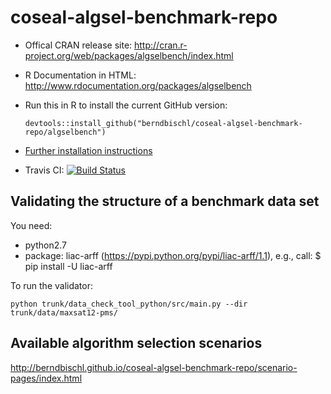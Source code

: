 coseal-algsel-benchmark-repo
============================

* Offical CRAN release site:
  http://cran.r-project.org/web/packages/algselbench/index.html

* R Documentation in HTML:
  http://www.rdocumentation.org/packages/algselbench

* Run this in R to install the current GitHub version:
  ```splus
  devtools::install_github("berndbischl/coseal-algsel-benchmark-repo/algselbench")
  ```

* [Further installation instructions](https://github.com/tudo-r/PackagesInfo/wiki/Installation-Information)

* Travis CI: [![Build Status](https://travis-ci.org/berndbischl/algselbench.png)](https://travis-ci.org/berndbischl/alg)


## Validating the structure of a benchmark data set

You need:

* python2.7
* package: liac-arff (https://pypi.python.org/pypi/liac-arff/1.1), 
  e.g., call: $ pip install -U liac-arff

To run the validator:

`python trunk/data_check_tool_python/src/main.py --dir trunk/data/maxsat12-pms/`


## Available algorithm selection scenarios

http://berndbischl.github.io/coseal-algsel-benchmark-repo/scenario-pages/index.html

